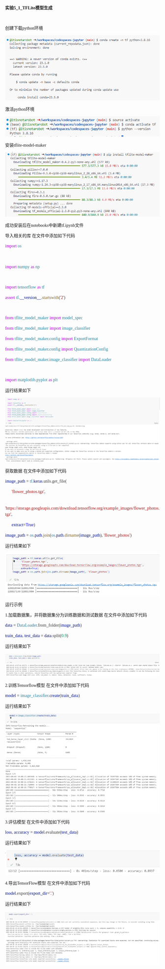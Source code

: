 <p class="MsoNormal"><span style="mso-spacerun:'yes';font-family:宋体;mso-ascii-font-family:Calibri;
mso-hansi-font-family:Calibri;mso-bidi-font-family:'Times New Roman';font-size:10.5000pt;
mso-font-kerning:1.0000pt;"><font face="宋体"><b>实验</b></font><font face="Calibri"><b>5_1_TFLite</b></font><font face="宋体"><b>模型生成</b></font></span><span style="mso-spacerun:'yes';font-family:Calibri;mso-fareast-font-family:宋体;
mso-bidi-font-family:'Times New Roman';font-size:10.5000pt;mso-font-kerning:1.0000pt;"><o:p></o:p></span></p><p class="MsoNormal"><span style="mso-spacerun:'yes';font-family:Calibri;mso-fareast-font-family:宋体;
mso-bidi-font-family:'Times New Roman';font-size:10.5000pt;mso-font-kerning:1.0000pt;">&nbsp;</span></p><p class="MsoNormal"><span style="font-family: 宋体; letter-spacing: 0pt; font-size: 10.5pt; background: rgb(250, 250, 250);"><font face="宋体">创建下载</font><font face="Consolas">python</font><font face="宋体">环境</font></span><span style="font-family: Consolas; letter-spacing: 0pt; font-size: 10.5pt; background: rgb(250, 250, 250);"><o:p></o:p></span></p><p class="MsoNormal"><img src="https://github.com/itisnotarobot/AndroidProject/blob/main/%E5%AE%9E%E9%AA%8C5_1_TFLite%E6%A8%A1%E5%9E%8B%E7%94%9F%E6%88%90/images/pic1.png" /></p><p class="MsoNormal"><span style="mso-spacerun:'yes';font-family:宋体;mso-ascii-font-family:Calibri;
mso-hansi-font-family:Calibri;mso-bidi-font-family:'Times New Roman';font-size:10.5000pt;
mso-font-kerning:1.0000pt;"><font face="宋体">激活</font><font face="Calibri">python</font><font face="宋体">环境</font></span><span style="mso-spacerun:'yes';font-family:宋体;mso-ascii-font-family:Calibri;
mso-hansi-font-family:Calibri;mso-bidi-font-family:'Times New Roman';font-size:10.5000pt;
mso-font-kerning:1.0000pt;"><o:p></o:p></span></p><p class="MsoNormal"><img src="https://github.com/itisnotarobot/AndroidProject/blob/main/%E5%AE%9E%E9%AA%8C5_1_TFLite%E6%A8%A1%E5%9E%8B%E7%94%9F%E6%88%90/images/pic2.png" /></p><p class="MsoNormal"><span style="mso-spacerun:'yes';font-family:宋体;mso-ascii-font-family:Calibri;
mso-hansi-font-family:Calibri;mso-bidi-font-family:'Times New Roman';font-size:10.5000pt;
mso-font-kerning:1.0000pt;"><font face="宋体">安装</font><font face="Calibri">tflite-model-maker</font></span></p><p class="MsoNormal"><img src="https://github.com/itisnotarobot/AndroidProject/blob/main/%E5%AE%9E%E9%AA%8C5_1_TFLite%E6%A8%A1%E5%9E%8B%E7%94%9F%E6%88%90/images/pic3.png" /></p><p class="MsoNormal"><span style="mso-spacerun:'yes';font-family:宋体;mso-ascii-font-family:Calibri;
mso-hansi-font-family:Calibri;mso-bidi-font-family:'Times New Roman';font-size:10.5000pt;
mso-font-kerning:1.0000pt;"><font face="宋体">成功安装后在</font><font face="Calibri">notebooks</font><font face="宋体">中新建</font><font face="Calibri">tf.ipynb</font><font face="宋体">文件 </font></span><span style="mso-spacerun:'yes';font-family:宋体;mso-ascii-font-family:Calibri;
mso-hansi-font-family:Calibri;mso-bidi-font-family:'Times New Roman';font-size:10.5000pt;
mso-font-kerning:1.0000pt;"><o:p></o:p></span></p><p class="MsoNormal"><span style="mso-spacerun:'yes';font-family:宋体;mso-ascii-font-family:Calibri;
mso-hansi-font-family:Calibri;mso-bidi-font-family:'Times New Roman';font-size:10.5000pt;
mso-font-kerning:1.0000pt;">导入相关的库</span><span style="mso-spacerun:'yes';font-family:宋体;mso-ascii-font-family:Calibri;
mso-hansi-font-family:Calibri;mso-bidi-font-family:'Times New Roman';font-size:10.5000pt;
mso-font-kerning:1.0000pt;">&nbsp;<font face="宋体">在文件中添加如下代码</font></span><span style="mso-spacerun:'yes';font-family:宋体;mso-ascii-font-family:Calibri;
mso-hansi-font-family:Calibri;mso-bidi-font-family:'Times New Roman';font-size:10.5000pt;
mso-font-kerning:1.0000pt;"><o:p></o:p></span></p><p class="MsoNormal" style="line-height: 14.25pt; background-image: initial; background-position: initial; background-size: initial; background-repeat: initial; background-attachment: initial; background-origin: initial; background-clip: initial;"><span style="font-family: Consolas; color: rgb(175, 0, 219); font-size: 10.5pt; background-image: initial; background-position: initial; background-size: initial; background-repeat: initial; background-attachment: initial; background-origin: initial; background-clip: initial;">import</span><span style="font-family: Consolas; color: rgb(59, 59, 59); font-size: 10.5pt; background-image: initial; background-position: initial; background-size: initial; background-repeat: initial; background-attachment: initial; background-origin: initial; background-clip: initial;">&nbsp;</span><span style="font-family: Consolas; color: rgb(38, 127, 153); font-size: 10.5pt; background-image: initial; background-position: initial; background-size: initial; background-repeat: initial; background-attachment: initial; background-origin: initial; background-clip: initial;">os</span><span style="font-family: Consolas; color: rgb(59, 59, 59); font-size: 10.5pt;"><o:p></o:p></span></p><p class="MsoNormal" style="line-height: 14.25pt; background-image: initial; background-position: initial; background-size: initial; background-repeat: initial; background-attachment: initial; background-origin: initial; background-clip: initial;"><span style="font-family: Consolas; color: rgb(59, 59, 59); font-size: 10.5pt;">&nbsp;</span></p><p class="MsoNormal" style="line-height: 14.25pt; background-image: initial; background-position: initial; background-size: initial; background-repeat: initial; background-attachment: initial; background-origin: initial; background-clip: initial;"><span style="font-family: Consolas; color: rgb(175, 0, 219); font-size: 10.5pt; background-image: initial; background-position: initial; background-size: initial; background-repeat: initial; background-attachment: initial; background-origin: initial; background-clip: initial;">import</span><span style="font-family: Consolas; color: rgb(59, 59, 59); font-size: 10.5pt; background-image: initial; background-position: initial; background-size: initial; background-repeat: initial; background-attachment: initial; background-origin: initial; background-clip: initial;">&nbsp;</span><span style="font-family: Consolas; color: rgb(38, 127, 153); font-size: 10.5pt; background-image: initial; background-position: initial; background-size: initial; background-repeat: initial; background-attachment: initial; background-origin: initial; background-clip: initial;">numpy</span><span style="font-family: Consolas; color: rgb(59, 59, 59); font-size: 10.5pt; background-image: initial; background-position: initial; background-size: initial; background-repeat: initial; background-attachment: initial; background-origin: initial; background-clip: initial;">&nbsp;</span><span style="font-family: Consolas; color: rgb(175, 0, 219); font-size: 10.5pt; background-image: initial; background-position: initial; background-size: initial; background-repeat: initial; background-attachment: initial; background-origin: initial; background-clip: initial;">as</span><span style="font-family: Consolas; color: rgb(59, 59, 59); font-size: 10.5pt; background-image: initial; background-position: initial; background-size: initial; background-repeat: initial; background-attachment: initial; background-origin: initial; background-clip: initial;">&nbsp;</span><span style="font-family: Consolas; color: rgb(38, 127, 153); font-size: 10.5pt; background-image: initial; background-position: initial; background-size: initial; background-repeat: initial; background-attachment: initial; background-origin: initial; background-clip: initial;">np</span><span style="font-family: Consolas; color: rgb(59, 59, 59); font-size: 10.5pt;"><o:p></o:p></span></p><p class="MsoNormal"><span style="mso-spacerun:'yes';font-family:Calibri;mso-fareast-font-family:宋体;
mso-bidi-font-family:'Times New Roman';font-size:10.5000pt;mso-font-kerning:1.0000pt;">&nbsp;</span></p><p class="MsoNormal" style="line-height: 14.25pt; background-image: initial; background-position: initial; background-size: initial; background-repeat: initial; background-attachment: initial; background-origin: initial; background-clip: initial;"><span style="font-family: Consolas; color: rgb(175, 0, 219); font-size: 10.5pt; background-image: initial; background-position: initial; background-size: initial; background-repeat: initial; background-attachment: initial; background-origin: initial; background-clip: initial;">import</span><span style="font-family: Consolas; color: rgb(59, 59, 59); font-size: 10.5pt; background-image: initial; background-position: initial; background-size: initial; background-repeat: initial; background-attachment: initial; background-origin: initial; background-clip: initial;">&nbsp;</span><span style="font-family: Consolas; color: rgb(38, 127, 153); font-size: 10.5pt; background-image: initial; background-position: initial; background-size: initial; background-repeat: initial; background-attachment: initial; background-origin: initial; background-clip: initial;">tensorflow</span><span style="font-family: Consolas; color: rgb(59, 59, 59); font-size: 10.5pt; background-image: initial; background-position: initial; background-size: initial; background-repeat: initial; background-attachment: initial; background-origin: initial; background-clip: initial;">&nbsp;</span><span style="font-family: Consolas; color: rgb(175, 0, 219); font-size: 10.5pt; background-image: initial; background-position: initial; background-size: initial; background-repeat: initial; background-attachment: initial; background-origin: initial; background-clip: initial;">as</span><span style="font-family: Consolas; color: rgb(59, 59, 59); font-size: 10.5pt; background-image: initial; background-position: initial; background-size: initial; background-repeat: initial; background-attachment: initial; background-origin: initial; background-clip: initial;">&nbsp;</span><span style="font-family: Consolas; color: rgb(38, 127, 153); font-size: 10.5pt; background-image: initial; background-position: initial; background-size: initial; background-repeat: initial; background-attachment: initial; background-origin: initial; background-clip: initial;">tf</span><span style="font-family: Consolas; color: rgb(59, 59, 59); font-size: 10.5pt;"><o:p></o:p></span></p><p class="MsoNormal" style="line-height: 14.25pt; background-image: initial; background-position: initial; background-size: initial; background-repeat: initial; background-attachment: initial; background-origin: initial; background-clip: initial;"><span style="font-family: Consolas; color: rgb(175, 0, 219); font-size: 10.5pt; background-image: initial; background-position: initial; background-size: initial; background-repeat: initial; background-attachment: initial; background-origin: initial; background-clip: initial;">assert</span><span style="font-family: Consolas; color: rgb(59, 59, 59); font-size: 10.5pt; background-image: initial; background-position: initial; background-size: initial; background-repeat: initial; background-attachment: initial; background-origin: initial; background-clip: initial;">&nbsp;</span><span style="font-family: Consolas; color: rgb(38, 127, 153); font-size: 10.5pt; background-image: initial; background-position: initial; background-size: initial; background-repeat: initial; background-attachment: initial; background-origin: initial; background-clip: initial;">tf</span><span style="font-family: Consolas; color: rgb(59, 59, 59); font-size: 10.5pt; background-image: initial; background-position: initial; background-size: initial; background-repeat: initial; background-attachment: initial; background-origin: initial; background-clip: initial;">.</span><span style="font-family: Consolas; color: rgb(0, 16, 128); font-size: 10.5pt; background-image: initial; background-position: initial; background-size: initial; background-repeat: initial; background-attachment: initial; background-origin: initial; background-clip: initial;">__version__</span><span style="font-family: Consolas; color: rgb(59, 59, 59); font-size: 10.5pt; background-image: initial; background-position: initial; background-size: initial; background-repeat: initial; background-attachment: initial; background-origin: initial; background-clip: initial;">.</span><span style="font-family: Consolas; color: rgb(121, 94, 38); font-size: 10.5pt; background-image: initial; background-position: initial; background-size: initial; background-repeat: initial; background-attachment: initial; background-origin: initial; background-clip: initial;">startswith</span><span style="font-family: Consolas; color: rgb(59, 59, 59); font-size: 10.5pt; background-image: initial; background-position: initial; background-size: initial; background-repeat: initial; background-attachment: initial; background-origin: initial; background-clip: initial;">(</span><span style="font-family: Consolas; color: rgb(163, 21, 21); font-size: 10.5pt; background-image: initial; background-position: initial; background-size: initial; background-repeat: initial; background-attachment: initial; background-origin: initial; background-clip: initial;">'2'</span><span style="font-family: Consolas; color: rgb(59, 59, 59); font-size: 10.5pt; background-image: initial; background-position: initial; background-size: initial; background-repeat: initial; background-attachment: initial; background-origin: initial; background-clip: initial;">)</span><span style="font-family: Consolas; color: rgb(59, 59, 59); font-size: 10.5pt;"><o:p></o:p></span></p><p class="MsoNormal"><span style="mso-spacerun:'yes';font-family:Calibri;mso-fareast-font-family:宋体;
mso-bidi-font-family:'Times New Roman';font-size:10.5000pt;mso-font-kerning:1.0000pt;">&nbsp;</span></p><p class="MsoNormal" style="line-height: 14.25pt; background-image: initial; background-position: initial; background-size: initial; background-repeat: initial; background-attachment: initial; background-origin: initial; background-clip: initial;"><span style="font-family: Consolas; color: rgb(175, 0, 219); font-size: 10.5pt; background-image: initial; background-position: initial; background-size: initial; background-repeat: initial; background-attachment: initial; background-origin: initial; background-clip: initial;">from</span><span style="font-family: Consolas; color: rgb(59, 59, 59); font-size: 10.5pt; background-image: initial; background-position: initial; background-size: initial; background-repeat: initial; background-attachment: initial; background-origin: initial; background-clip: initial;">&nbsp;</span><span style="font-family: Consolas; color: rgb(38, 127, 153); font-size: 10.5pt; background-image: initial; background-position: initial; background-size: initial; background-repeat: initial; background-attachment: initial; background-origin: initial; background-clip: initial;">tflite_model_maker</span><span style="font-family: Consolas; color: rgb(59, 59, 59); font-size: 10.5pt; background-image: initial; background-position: initial; background-size: initial; background-repeat: initial; background-attachment: initial; background-origin: initial; background-clip: initial;">&nbsp;</span><span style="font-family: Consolas; color: rgb(175, 0, 219); font-size: 10.5pt; background-image: initial; background-position: initial; background-size: initial; background-repeat: initial; background-attachment: initial; background-origin: initial; background-clip: initial;">import</span><span style="font-family: Consolas; color: rgb(59, 59, 59); font-size: 10.5pt; background-image: initial; background-position: initial; background-size: initial; background-repeat: initial; background-attachment: initial; background-origin: initial; background-clip: initial;">&nbsp;</span><span style="font-family: Consolas; color: rgb(38, 127, 153); font-size: 10.5pt; background-image: initial; background-position: initial; background-size: initial; background-repeat: initial; background-attachment: initial; background-origin: initial; background-clip: initial;">model_spec</span><span style="font-family: Consolas; color: rgb(59, 59, 59); font-size: 10.5pt;"><o:p></o:p></span></p><p class="MsoNormal" style="line-height: 14.25pt; background-image: initial; background-position: initial; background-size: initial; background-repeat: initial; background-attachment: initial; background-origin: initial; background-clip: initial;"><span style="font-family: Consolas; color: rgb(175, 0, 219); font-size: 10.5pt; background-image: initial; background-position: initial; background-size: initial; background-repeat: initial; background-attachment: initial; background-origin: initial; background-clip: initial;">from</span><span style="font-family: Consolas; color: rgb(59, 59, 59); font-size: 10.5pt; background-image: initial; background-position: initial; background-size: initial; background-repeat: initial; background-attachment: initial; background-origin: initial; background-clip: initial;">&nbsp;</span><span style="font-family: Consolas; color: rgb(38, 127, 153); font-size: 10.5pt; background-image: initial; background-position: initial; background-size: initial; background-repeat: initial; background-attachment: initial; background-origin: initial; background-clip: initial;">tflite_model_maker</span><span style="font-family: Consolas; color: rgb(59, 59, 59); font-size: 10.5pt; background-image: initial; background-position: initial; background-size: initial; background-repeat: initial; background-attachment: initial; background-origin: initial; background-clip: initial;">&nbsp;</span><span style="font-family: Consolas; color: rgb(175, 0, 219); font-size: 10.5pt; background-image: initial; background-position: initial; background-size: initial; background-repeat: initial; background-attachment: initial; background-origin: initial; background-clip: initial;">import</span><span style="font-family: Consolas; color: rgb(59, 59, 59); font-size: 10.5pt; background-image: initial; background-position: initial; background-size: initial; background-repeat: initial; background-attachment: initial; background-origin: initial; background-clip: initial;">&nbsp;</span><span style="font-family: Consolas; color: rgb(38, 127, 153); font-size: 10.5pt; background-image: initial; background-position: initial; background-size: initial; background-repeat: initial; background-attachment: initial; background-origin: initial; background-clip: initial;">image_classifier</span><span style="font-family: Consolas; color: rgb(59, 59, 59); font-size: 10.5pt;"><o:p></o:p></span></p><p class="MsoNormal" style="line-height: 14.25pt; background-image: initial; background-position: initial; background-size: initial; background-repeat: initial; background-attachment: initial; background-origin: initial; background-clip: initial;"><span style="font-family: Consolas; color: rgb(175, 0, 219); font-size: 10.5pt; background-image: initial; background-position: initial; background-size: initial; background-repeat: initial; background-attachment: initial; background-origin: initial; background-clip: initial;">from</span><span style="font-family: Consolas; color: rgb(59, 59, 59); font-size: 10.5pt; background-image: initial; background-position: initial; background-size: initial; background-repeat: initial; background-attachment: initial; background-origin: initial; background-clip: initial;">&nbsp;</span><span style="font-family: Consolas; color: rgb(38, 127, 153); font-size: 10.5pt; background-image: initial; background-position: initial; background-size: initial; background-repeat: initial; background-attachment: initial; background-origin: initial; background-clip: initial;">tflite_model_maker</span><span style="font-family: Consolas; color: rgb(59, 59, 59); font-size: 10.5pt; background-image: initial; background-position: initial; background-size: initial; background-repeat: initial; background-attachment: initial; background-origin: initial; background-clip: initial;">.</span><span style="font-family: Consolas; color: rgb(38, 127, 153); font-size: 10.5pt; background-image: initial; background-position: initial; background-size: initial; background-repeat: initial; background-attachment: initial; background-origin: initial; background-clip: initial;">config</span><span style="font-family: Consolas; color: rgb(59, 59, 59); font-size: 10.5pt; background-image: initial; background-position: initial; background-size: initial; background-repeat: initial; background-attachment: initial; background-origin: initial; background-clip: initial;">&nbsp;</span><span style="font-family: Consolas; color: rgb(175, 0, 219); font-size: 10.5pt; background-image: initial; background-position: initial; background-size: initial; background-repeat: initial; background-attachment: initial; background-origin: initial; background-clip: initial;">import</span><span style="font-family: Consolas; color: rgb(59, 59, 59); font-size: 10.5pt; background-image: initial; background-position: initial; background-size: initial; background-repeat: initial; background-attachment: initial; background-origin: initial; background-clip: initial;">&nbsp;</span><span style="font-family: Consolas; color: rgb(38, 127, 153); font-size: 10.5pt; background-image: initial; background-position: initial; background-size: initial; background-repeat: initial; background-attachment: initial; background-origin: initial; background-clip: initial;">ExportFormat</span><span style="font-family: Consolas; color: rgb(59, 59, 59); font-size: 10.5pt;"><o:p></o:p></span></p><p class="MsoNormal" style="line-height: 14.25pt; background-image: initial; background-position: initial; background-size: initial; background-repeat: initial; background-attachment: initial; background-origin: initial; background-clip: initial;"><span style="font-family: Consolas; color: rgb(175, 0, 219); font-size: 10.5pt; background-image: initial; background-position: initial; background-size: initial; background-repeat: initial; background-attachment: initial; background-origin: initial; background-clip: initial;">from</span><span style="font-family: Consolas; color: rgb(59, 59, 59); font-size: 10.5pt; background-image: initial; background-position: initial; background-size: initial; background-repeat: initial; background-attachment: initial; background-origin: initial; background-clip: initial;">&nbsp;</span><span style="font-family: Consolas; color: rgb(38, 127, 153); font-size: 10.5pt; background-image: initial; background-position: initial; background-size: initial; background-repeat: initial; background-attachment: initial; background-origin: initial; background-clip: initial;">tflite_model_maker</span><span style="font-family: Consolas; color: rgb(59, 59, 59); font-size: 10.5pt; background-image: initial; background-position: initial; background-size: initial; background-repeat: initial; background-attachment: initial; background-origin: initial; background-clip: initial;">.</span><span style="font-family: Consolas; color: rgb(38, 127, 153); font-size: 10.5pt; background-image: initial; background-position: initial; background-size: initial; background-repeat: initial; background-attachment: initial; background-origin: initial; background-clip: initial;">config</span><span style="font-family: Consolas; color: rgb(59, 59, 59); font-size: 10.5pt; background-image: initial; background-position: initial; background-size: initial; background-repeat: initial; background-attachment: initial; background-origin: initial; background-clip: initial;">&nbsp;</span><span style="font-family: Consolas; color: rgb(175, 0, 219); font-size: 10.5pt; background-image: initial; background-position: initial; background-size: initial; background-repeat: initial; background-attachment: initial; background-origin: initial; background-clip: initial;">import</span><span style="font-family: Consolas; color: rgb(59, 59, 59); font-size: 10.5pt; background-image: initial; background-position: initial; background-size: initial; background-repeat: initial; background-attachment: initial; background-origin: initial; background-clip: initial;">&nbsp;</span><span style="font-family: Consolas; color: rgb(38, 127, 153); font-size: 10.5pt; background-image: initial; background-position: initial; background-size: initial; background-repeat: initial; background-attachment: initial; background-origin: initial; background-clip: initial;">QuantizationConfig</span><span style="font-family: Consolas; color: rgb(59, 59, 59); font-size: 10.5pt;"><o:p></o:p></span></p><p class="MsoNormal" style="line-height: 14.25pt; background-image: initial; background-position: initial; background-size: initial; background-repeat: initial; background-attachment: initial; background-origin: initial; background-clip: initial;"><span style="font-family: Consolas; color: rgb(175, 0, 219); font-size: 10.5pt; background-image: initial; background-position: initial; background-size: initial; background-repeat: initial; background-attachment: initial; background-origin: initial; background-clip: initial;">from</span><span style="font-family: Consolas; color: rgb(59, 59, 59); font-size: 10.5pt; background-image: initial; background-position: initial; background-size: initial; background-repeat: initial; background-attachment: initial; background-origin: initial; background-clip: initial;">&nbsp;</span><span style="font-family: Consolas; color: rgb(38, 127, 153); font-size: 10.5pt; background-image: initial; background-position: initial; background-size: initial; background-repeat: initial; background-attachment: initial; background-origin: initial; background-clip: initial;">tflite_model_maker</span><span style="font-family: Consolas; color: rgb(59, 59, 59); font-size: 10.5pt; background-image: initial; background-position: initial; background-size: initial; background-repeat: initial; background-attachment: initial; background-origin: initial; background-clip: initial;">.</span><span style="font-family: Consolas; color: rgb(38, 127, 153); font-size: 10.5pt; background-image: initial; background-position: initial; background-size: initial; background-repeat: initial; background-attachment: initial; background-origin: initial; background-clip: initial;">image_classifier</span><span style="font-family: Consolas; color: rgb(59, 59, 59); font-size: 10.5pt; background-image: initial; background-position: initial; background-size: initial; background-repeat: initial; background-attachment: initial; background-origin: initial; background-clip: initial;">&nbsp;</span><span style="font-family: Consolas; color: rgb(175, 0, 219); font-size: 10.5pt; background-image: initial; background-position: initial; background-size: initial; background-repeat: initial; background-attachment: initial; background-origin: initial; background-clip: initial;">import</span><span style="font-family: Consolas; color: rgb(59, 59, 59); font-size: 10.5pt; background-image: initial; background-position: initial; background-size: initial; background-repeat: initial; background-attachment: initial; background-origin: initial; background-clip: initial;">&nbsp;</span><span style="font-family: Consolas; color: rgb(38, 127, 153); font-size: 10.5pt; background-image: initial; background-position: initial; background-size: initial; background-repeat: initial; background-attachment: initial; background-origin: initial; background-clip: initial;">DataLoader</span><span style="font-family: Consolas; color: rgb(59, 59, 59); font-size: 10.5pt;"><o:p></o:p></span></p><p class="MsoNormal"><span style="mso-spacerun:'yes';font-family:Calibri;mso-fareast-font-family:宋体;
mso-bidi-font-family:'Times New Roman';font-size:10.5000pt;mso-font-kerning:1.0000pt;">&nbsp;</span></p><p class="MsoNormal" style="line-height: 14.25pt; background-image: initial; background-position: initial; background-size: initial; background-repeat: initial; background-attachment: initial; background-origin: initial; background-clip: initial;"><span style="font-family: Consolas; color: rgb(175, 0, 219); font-size: 10.5pt; background-image: initial; background-position: initial; background-size: initial; background-repeat: initial; background-attachment: initial; background-origin: initial; background-clip: initial;">import</span><span style="font-family: Consolas; color: rgb(59, 59, 59); font-size: 10.5pt; background-image: initial; background-position: initial; background-size: initial; background-repeat: initial; background-attachment: initial; background-origin: initial; background-clip: initial;">&nbsp;</span><span style="font-family: Consolas; color: rgb(38, 127, 153); font-size: 10.5pt; background-image: initial; background-position: initial; background-size: initial; background-repeat: initial; background-attachment: initial; background-origin: initial; background-clip: initial;">matplotlib</span><span style="font-family: Consolas; color: rgb(59, 59, 59); font-size: 10.5pt; background-image: initial; background-position: initial; background-size: initial; background-repeat: initial; background-attachment: initial; background-origin: initial; background-clip: initial;">.</span><span style="font-family: Consolas; color: rgb(38, 127, 153); font-size: 10.5pt; background-image: initial; background-position: initial; background-size: initial; background-repeat: initial; background-attachment: initial; background-origin: initial; background-clip: initial;">pyplot</span><span style="font-family: Consolas; color: rgb(59, 59, 59); font-size: 10.5pt; background-image: initial; background-position: initial; background-size: initial; background-repeat: initial; background-attachment: initial; background-origin: initial; background-clip: initial;">&nbsp;</span><span style="font-family: Consolas; color: rgb(175, 0, 219); font-size: 10.5pt; background-image: initial; background-position: initial; background-size: initial; background-repeat: initial; background-attachment: initial; background-origin: initial; background-clip: initial;">as</span><span style="font-family: Consolas; color: rgb(59, 59, 59); font-size: 10.5pt; background-image: initial; background-position: initial; background-size: initial; background-repeat: initial; background-attachment: initial; background-origin: initial; background-clip: initial;">&nbsp;</span><span style="font-family: Consolas; color: rgb(38, 127, 153); font-size: 10.5pt; background-image: initial; background-position: initial; background-size: initial; background-repeat: initial; background-attachment: initial; background-origin: initial; background-clip: initial;">plt</span><span style="font-family: Consolas; color: rgb(38, 127, 153); font-size: 10.5pt; background-image: initial; background-position: initial; background-size: initial; background-repeat: initial; background-attachment: initial; background-origin: initial; background-clip: initial;"><o:p></o:p></span></p><p class="MsoNormal"><span style="mso-spacerun:'yes';font-family:宋体;mso-ascii-font-family:Calibri;
mso-hansi-font-family:Calibri;mso-bidi-font-family:'Times New Roman';font-size:10.5000pt;
mso-font-kerning:1.0000pt;">运行结果如下</span><span style="mso-spacerun:'yes';font-family:Calibri;mso-fareast-font-family:宋体;
mso-bidi-font-family:'Times New Roman';font-size:10.5000pt;mso-font-kerning:1.0000pt;"><o:p></o:p></span></p><p class="MsoNormal"><img src="https://github.com/itisnotarobot/AndroidProject/blob/main/%E5%AE%9E%E9%AA%8C5_1_TFLite%E6%A8%A1%E5%9E%8B%E7%94%9F%E6%88%90/images/pic4.png" /></p><p class="MsoNormal"><span style="mso-spacerun:'yes';font-family:宋体;mso-ascii-font-family:Calibri;
mso-hansi-font-family:Calibri;mso-bidi-font-family:'Times New Roman';font-size:10.5000pt;
mso-font-kerning:1.0000pt;"><font face="宋体">获取数据</font> <font face="宋体">在文件中添加如下代码</font></span><span style="mso-spacerun:'yes';font-family:Calibri;mso-fareast-font-family:宋体;
mso-bidi-font-family:'Times New Roman';font-size:10.5000pt;mso-font-kerning:1.0000pt;"><o:p></o:p></span></p><p class="MsoNormal" style="line-height: 14.25pt; background-image: initial; background-position: initial; background-size: initial; background-repeat: initial; background-attachment: initial; background-origin: initial; background-clip: initial;"><span style="font-family: Consolas; color: rgb(0, 16, 128); font-size: 10.5pt; background-image: initial; background-position: initial; background-size: initial; background-repeat: initial; background-attachment: initial; background-origin: initial; background-clip: initial;">image_path</span><span style="font-family: Consolas; color: rgb(59, 59, 59); font-size: 10.5pt; background-image: initial; background-position: initial; background-size: initial; background-repeat: initial; background-attachment: initial; background-origin: initial; background-clip: initial;">&nbsp;</span><span style="font-family: Consolas; font-size: 10.5pt; background-image: initial; background-position: initial; background-size: initial; background-repeat: initial; background-attachment: initial; background-origin: initial; background-clip: initial;">=</span><span style="font-family: Consolas; color: rgb(59, 59, 59); font-size: 10.5pt; background-image: initial; background-position: initial; background-size: initial; background-repeat: initial; background-attachment: initial; background-origin: initial; background-clip: initial;">&nbsp;</span><span style="font-family: Consolas; color: rgb(38, 127, 153); font-size: 10.5pt; background-image: initial; background-position: initial; background-size: initial; background-repeat: initial; background-attachment: initial; background-origin: initial; background-clip: initial;">tf</span><span style="font-family: Consolas; color: rgb(59, 59, 59); font-size: 10.5pt; background-image: initial; background-position: initial; background-size: initial; background-repeat: initial; background-attachment: initial; background-origin: initial; background-clip: initial;">.</span><span style="font-family: Consolas; color: rgb(0, 16, 128); font-size: 10.5pt; background-image: initial; background-position: initial; background-size: initial; background-repeat: initial; background-attachment: initial; background-origin: initial; background-clip: initial;">keras</span><span style="font-family: Consolas; color: rgb(59, 59, 59); font-size: 10.5pt; background-image: initial; background-position: initial; background-size: initial; background-repeat: initial; background-attachment: initial; background-origin: initial; background-clip: initial;">.utils.get_file(</span><span style="font-family: Consolas; color: rgb(59, 59, 59); font-size: 10.5pt;"><o:p></o:p></span></p><p class="MsoNormal" style="line-height: 14.25pt; background-image: initial; background-position: initial; background-size: initial; background-repeat: initial; background-attachment: initial; background-origin: initial; background-clip: initial;"><span style="font-family: Consolas; color: rgb(59, 59, 59); font-size: 10.5pt; background-image: initial; background-position: initial; background-size: initial; background-repeat: initial; background-attachment: initial; background-origin: initial; background-clip: initial;">&nbsp; &nbsp; &nbsp; </span><span style="font-family: Consolas; color: rgb(163, 21, 21); font-size: 10.5pt; background-image: initial; background-position: initial; background-size: initial; background-repeat: initial; background-attachment: initial; background-origin: initial; background-clip: initial;">'flower_photos.tgz'</span><span style="font-family: Consolas; color: rgb(59, 59, 59); font-size: 10.5pt; background-image: initial; background-position: initial; background-size: initial; background-repeat: initial; background-attachment: initial; background-origin: initial; background-clip: initial;">,</span><span style="font-family: Consolas; color: rgb(59, 59, 59); font-size: 10.5pt;"><o:p></o:p></span></p><p class="MsoNormal" style="line-height: 14.25pt; background-image: initial; background-position: initial; background-size: initial; background-repeat: initial; background-attachment: initial; background-origin: initial; background-clip: initial;"><span style="font-family: Consolas; color: rgb(59, 59, 59); font-size: 10.5pt; background-image: initial; background-position: initial; background-size: initial; background-repeat: initial; background-attachment: initial; background-origin: initial; background-clip: initial;">&nbsp; &nbsp; &nbsp; </span><span style="font-family: Consolas; color: rgb(163, 21, 21); font-size: 10.5pt; background-image: initial; background-position: initial; background-size: initial; background-repeat: initial; background-attachment: initial; background-origin: initial; background-clip: initial;">'https://storage.googleapis.com/download.tensorflow.org/example_images/flower_photos.tgz'</span><span style="font-family: Consolas; color: rgb(59, 59, 59); font-size: 10.5pt; background-image: initial; background-position: initial; background-size: initial; background-repeat: initial; background-attachment: initial; background-origin: initial; background-clip: initial;">,</span><span style="font-family: Consolas; color: rgb(59, 59, 59); font-size: 10.5pt;"><o:p></o:p></span></p><p class="MsoNormal" style="line-height: 14.25pt; background-image: initial; background-position: initial; background-size: initial; background-repeat: initial; background-attachment: initial; background-origin: initial; background-clip: initial;"><span style="font-family: Consolas; color: rgb(59, 59, 59); font-size: 10.5pt; background-image: initial; background-position: initial; background-size: initial; background-repeat: initial; background-attachment: initial; background-origin: initial; background-clip: initial;">&nbsp; &nbsp; &nbsp; </span><span style="font-family: Consolas; color: rgb(0, 16, 128); font-size: 10.5pt; background-image: initial; background-position: initial; background-size: initial; background-repeat: initial; background-attachment: initial; background-origin: initial; background-clip: initial;">extract</span><span style="font-family: Consolas; font-size: 10.5pt; background-image: initial; background-position: initial; background-size: initial; background-repeat: initial; background-attachment: initial; background-origin: initial; background-clip: initial;">=</span><span style="font-family: Consolas; color: rgb(0, 0, 255); font-size: 10.5pt; background-image: initial; background-position: initial; background-size: initial; background-repeat: initial; background-attachment: initial; background-origin: initial; background-clip: initial;">True</span><span style="font-family: Consolas; color: rgb(59, 59, 59); font-size: 10.5pt; background-image: initial; background-position: initial; background-size: initial; background-repeat: initial; background-attachment: initial; background-origin: initial; background-clip: initial;">)</span><span style="font-family: Consolas; color: rgb(59, 59, 59); font-size: 10.5pt;"><o:p></o:p></span></p><p class="MsoNormal" style="line-height: 14.25pt; background-image: initial; background-position: initial; background-size: initial; background-repeat: initial; background-attachment: initial; background-origin: initial; background-clip: initial;"><span style="font-family: Consolas; color: rgb(0, 16, 128); font-size: 10.5pt; background-image: initial; background-position: initial; background-size: initial; background-repeat: initial; background-attachment: initial; background-origin: initial; background-clip: initial;">image_path</span><span style="font-family: Consolas; color: rgb(59, 59, 59); font-size: 10.5pt; background-image: initial; background-position: initial; background-size: initial; background-repeat: initial; background-attachment: initial; background-origin: initial; background-clip: initial;">&nbsp;</span><span style="font-family: Consolas; font-size: 10.5pt; background-image: initial; background-position: initial; background-size: initial; background-repeat: initial; background-attachment: initial; background-origin: initial; background-clip: initial;">=</span><span style="font-family: Consolas; color: rgb(59, 59, 59); font-size: 10.5pt; background-image: initial; background-position: initial; background-size: initial; background-repeat: initial; background-attachment: initial; background-origin: initial; background-clip: initial;">&nbsp;</span><span style="font-family: Consolas; color: rgb(38, 127, 153); font-size: 10.5pt; background-image: initial; background-position: initial; background-size: initial; background-repeat: initial; background-attachment: initial; background-origin: initial; background-clip: initial;">os</span><span style="font-family: Consolas; color: rgb(59, 59, 59); font-size: 10.5pt; background-image: initial; background-position: initial; background-size: initial; background-repeat: initial; background-attachment: initial; background-origin: initial; background-clip: initial;">.</span><span style="font-family: Consolas; color: rgb(0, 16, 128); font-size: 10.5pt; background-image: initial; background-position: initial; background-size: initial; background-repeat: initial; background-attachment: initial; background-origin: initial; background-clip: initial;">path</span><span style="font-family: Consolas; color: rgb(59, 59, 59); font-size: 10.5pt; background-image: initial; background-position: initial; background-size: initial; background-repeat: initial; background-attachment: initial; background-origin: initial; background-clip: initial;">.</span><span style="font-family: Consolas; color: rgb(121, 94, 38); font-size: 10.5pt; background-image: initial; background-position: initial; background-size: initial; background-repeat: initial; background-attachment: initial; background-origin: initial; background-clip: initial;">join</span><span style="font-family: Consolas; color: rgb(59, 59, 59); font-size: 10.5pt; background-image: initial; background-position: initial; background-size: initial; background-repeat: initial; background-attachment: initial; background-origin: initial; background-clip: initial;">(</span><span style="font-family: Consolas; color: rgb(38, 127, 153); font-size: 10.5pt; background-image: initial; background-position: initial; background-size: initial; background-repeat: initial; background-attachment: initial; background-origin: initial; background-clip: initial;">os</span><span style="font-family: Consolas; color: rgb(59, 59, 59); font-size: 10.5pt; background-image: initial; background-position: initial; background-size: initial; background-repeat: initial; background-attachment: initial; background-origin: initial; background-clip: initial;">.</span><span style="font-family: Consolas; color: rgb(0, 16, 128); font-size: 10.5pt; background-image: initial; background-position: initial; background-size: initial; background-repeat: initial; background-attachment: initial; background-origin: initial; background-clip: initial;">path</span><span style="font-family: Consolas; color: rgb(59, 59, 59); font-size: 10.5pt; background-image: initial; background-position: initial; background-size: initial; background-repeat: initial; background-attachment: initial; background-origin: initial; background-clip: initial;">.</span><span style="font-family: Consolas; color: rgb(121, 94, 38); font-size: 10.5pt; background-image: initial; background-position: initial; background-size: initial; background-repeat: initial; background-attachment: initial; background-origin: initial; background-clip: initial;">dirname</span><span style="font-family: Consolas; color: rgb(59, 59, 59); font-size: 10.5pt; background-image: initial; background-position: initial; background-size: initial; background-repeat: initial; background-attachment: initial; background-origin: initial; background-clip: initial;">(</span><span style="font-family: Consolas; color: rgb(0, 16, 128); font-size: 10.5pt; background-image: initial; background-position: initial; background-size: initial; background-repeat: initial; background-attachment: initial; background-origin: initial; background-clip: initial;">image_path</span><span style="font-family: Consolas; color: rgb(59, 59, 59); font-size: 10.5pt; background-image: initial; background-position: initial; background-size: initial; background-repeat: initial; background-attachment: initial; background-origin: initial; background-clip: initial;">), </span><span style="font-family: Consolas; color: rgb(163, 21, 21); font-size: 10.5pt; background-image: initial; background-position: initial; background-size: initial; background-repeat: initial; background-attachment: initial; background-origin: initial; background-clip: initial;">'flower_photos'</span><span style="font-family: Consolas; color: rgb(59, 59, 59); font-size: 10.5pt; background-image: initial; background-position: initial; background-size: initial; background-repeat: initial; background-attachment: initial; background-origin: initial; background-clip: initial;">)</span><span style="mso-spacerun:'yes';font-family:宋体;mso-ascii-font-family:Calibri;
mso-hansi-font-family:Calibri;mso-bidi-font-family:'Times New Roman';font-size:10.5000pt;
mso-font-kerning:1.0000pt;"><o:p></o:p></span></p><p class="MsoNormal"><span style="mso-spacerun:'yes';font-family:宋体;mso-ascii-font-family:Calibri;
mso-hansi-font-family:Calibri;mso-bidi-font-family:'Times New Roman';font-size:10.5000pt;
mso-font-kerning:1.0000pt;">运行结果如下</span><span style="mso-spacerun:'yes';font-family:Calibri;mso-fareast-font-family:宋体;
mso-bidi-font-family:'Times New Roman';font-size:10.5000pt;mso-font-kerning:1.0000pt;"><o:p></o:p></span></p><p class="MsoNormal"><img src="https://github.com/itisnotarobot/AndroidProject/blob/main/%E5%AE%9E%E9%AA%8C5_1_TFLite%E6%A8%A1%E5%9E%8B%E7%94%9F%E6%88%90/images/pic5.png" /></p><p class="MsoNormal"><span style="mso-spacerun:'yes';font-family:宋体;mso-ascii-font-family:Calibri;
mso-hansi-font-family:Calibri;mso-bidi-font-family:'Times New Roman';font-size:10.5000pt;
mso-font-kerning:1.0000pt;">运行示例</span><span style="mso-spacerun:'yes';font-family:宋体;mso-ascii-font-family:Calibri;
mso-hansi-font-family:Calibri;mso-bidi-font-family:'Times New Roman';font-size:10.5000pt;
mso-font-kerning:1.0000pt;"><o:p></o:p></span></p><p class="MsoNormal"><span style="mso-spacerun:'yes';font-family:宋体;mso-ascii-font-family:Calibri;
mso-hansi-font-family:Calibri;mso-bidi-font-family:'Times New Roman';font-size:10.5000pt;
mso-font-kerning:1.0000pt;"><font face="Calibri">1.</font><font face="宋体">加载数据集，并将数据集分为训练数据和测试数据 在文件中添加如下代码</font></span><span style="mso-spacerun:'yes';font-family:Calibri;mso-fareast-font-family:宋体;
mso-bidi-font-family:'Times New Roman';font-size:10.5000pt;mso-font-kerning:1.0000pt;"><o:p></o:p></span></p><p class="MsoNormal" style="line-height: 14.25pt; background-image: initial; background-position: initial; background-size: initial; background-repeat: initial; background-attachment: initial; background-origin: initial; background-clip: initial;"><span style="font-family: Consolas; color: rgb(0, 16, 128); font-size: 10.5pt; background-image: initial; background-position: initial; background-size: initial; background-repeat: initial; background-attachment: initial; background-origin: initial; background-clip: initial;">data</span><span style="font-family: Consolas; color: rgb(59, 59, 59); font-size: 10.5pt; background-image: initial; background-position: initial; background-size: initial; background-repeat: initial; background-attachment: initial; background-origin: initial; background-clip: initial;">&nbsp;</span><span style="font-family: Consolas; font-size: 10.5pt; background-image: initial; background-position: initial; background-size: initial; background-repeat: initial; background-attachment: initial; background-origin: initial; background-clip: initial;">=</span><span style="font-family: Consolas; color: rgb(59, 59, 59); font-size: 10.5pt; background-image: initial; background-position: initial; background-size: initial; background-repeat: initial; background-attachment: initial; background-origin: initial; background-clip: initial;">&nbsp;</span><span style="font-family: Consolas; color: rgb(38, 127, 153); font-size: 10.5pt; background-image: initial; background-position: initial; background-size: initial; background-repeat: initial; background-attachment: initial; background-origin: initial; background-clip: initial;">DataLoader</span><span style="font-family: Consolas; color: rgb(59, 59, 59); font-size: 10.5pt; background-image: initial; background-position: initial; background-size: initial; background-repeat: initial; background-attachment: initial; background-origin: initial; background-clip: initial;">.from_folder(</span><span style="font-family: Consolas; color: rgb(0, 16, 128); font-size: 10.5pt; background-image: initial; background-position: initial; background-size: initial; background-repeat: initial; background-attachment: initial; background-origin: initial; background-clip: initial;">image_path</span><span style="font-family: Consolas; color: rgb(59, 59, 59); font-size: 10.5pt; background-image: initial; background-position: initial; background-size: initial; background-repeat: initial; background-attachment: initial; background-origin: initial; background-clip: initial;">)</span><span style="font-family: Consolas; color: rgb(59, 59, 59); font-size: 10.5pt;"><o:p></o:p></span></p><p class="MsoNormal" style="line-height: 14.25pt; background-image: initial; background-position: initial; background-size: initial; background-repeat: initial; background-attachment: initial; background-origin: initial; background-clip: initial;"><span style="font-family: Consolas; color: rgb(0, 16, 128); font-size: 10.5pt; background-image: initial; background-position: initial; background-size: initial; background-repeat: initial; background-attachment: initial; background-origin: initial; background-clip: initial;">train_data</span><span style="font-family: Consolas; color: rgb(59, 59, 59); font-size: 10.5pt; background-image: initial; background-position: initial; background-size: initial; background-repeat: initial; background-attachment: initial; background-origin: initial; background-clip: initial;">, </span><span style="font-family: Consolas; color: rgb(0, 16, 128); font-size: 10.5pt; background-image: initial; background-position: initial; background-size: initial; background-repeat: initial; background-attachment: initial; background-origin: initial; background-clip: initial;">test_data</span><span style="font-family: Consolas; color: rgb(59, 59, 59); font-size: 10.5pt; background-image: initial; background-position: initial; background-size: initial; background-repeat: initial; background-attachment: initial; background-origin: initial; background-clip: initial;">&nbsp;</span><span style="font-family: Consolas; font-size: 10.5pt; background-image: initial; background-position: initial; background-size: initial; background-repeat: initial; background-attachment: initial; background-origin: initial; background-clip: initial;">=</span><span style="font-family: Consolas; color: rgb(59, 59, 59); font-size: 10.5pt; background-image: initial; background-position: initial; background-size: initial; background-repeat: initial; background-attachment: initial; background-origin: initial; background-clip: initial;">&nbsp;</span><span style="font-family: Consolas; color: rgb(0, 16, 128); font-size: 10.5pt; background-image: initial; background-position: initial; background-size: initial; background-repeat: initial; background-attachment: initial; background-origin: initial; background-clip: initial;">data</span><span style="font-family: Consolas; color: rgb(59, 59, 59); font-size: 10.5pt; background-image: initial; background-position: initial; background-size: initial; background-repeat: initial; background-attachment: initial; background-origin: initial; background-clip: initial;">.split(</span><span style="font-family: Consolas; color: rgb(9, 134, 88); font-size: 10.5pt; background-image: initial; background-position: initial; background-size: initial; background-repeat: initial; background-attachment: initial; background-origin: initial; background-clip: initial;">0.9</span><span style="font-family: Consolas; color: rgb(59, 59, 59); font-size: 10.5pt; background-image: initial; background-position: initial; background-size: initial; background-repeat: initial; background-attachment: initial; background-origin: initial; background-clip: initial;">)</span><span style="mso-spacerun:'yes';font-family:Calibri;mso-fareast-font-family:宋体;
mso-bidi-font-family:'Times New Roman';font-size:10.5000pt;mso-font-kerning:1.0000pt;"><o:p></o:p></span></p><p class="MsoNormal"><span style="mso-spacerun:'yes';font-family:宋体;mso-ascii-font-family:Calibri;
mso-hansi-font-family:Calibri;mso-bidi-font-family:'Times New Roman';font-size:10.5000pt;
mso-font-kerning:1.0000pt;">运行结果如下</span><span style="mso-spacerun:'yes';font-family:宋体;mso-ascii-font-family:Calibri;
mso-hansi-font-family:Calibri;mso-bidi-font-family:'Times New Roman';font-size:10.5000pt;
mso-font-kerning:1.0000pt;"><o:p></o:p></span></p><p class="MsoNormal"><img src="https://github.com/itisnotarobot/AndroidProject/blob/main/%E5%AE%9E%E9%AA%8C5_1_TFLite%E6%A8%A1%E5%9E%8B%E7%94%9F%E6%88%90/images/pic6.png" /></p><p class="MsoNormal"><span style="mso-spacerun:'yes';font-family:宋体;mso-ascii-font-family:Calibri;
mso-hansi-font-family:Calibri;mso-bidi-font-family:'Times New Roman';font-size:10.5000pt;
mso-font-kerning:1.0000pt;"><font face="Calibri">2.</font><font face="宋体">训练</font><font face="Calibri">Tensorflow</font><font face="宋体">模型 </font></span><span style="mso-spacerun:'yes';font-family:宋体;mso-ascii-font-family:Calibri;
mso-hansi-font-family:Calibri;mso-bidi-font-family:'Times New Roman';font-size:10.5000pt;
mso-font-kerning:1.0000pt;">在文件中添加如下代码</span><span style="mso-spacerun:'yes';font-family:宋体;mso-ascii-font-family:Calibri;
mso-hansi-font-family:Calibri;mso-bidi-font-family:'Times New Roman';font-size:10.5000pt;
mso-font-kerning:1.0000pt;"><o:p></o:p></span></p><p class="MsoNormal" style="line-height: 14.25pt; background-image: initial; background-position: initial; background-size: initial; background-repeat: initial; background-attachment: initial; background-origin: initial; background-clip: initial;"><span style="font-family: Consolas; color: rgb(0, 16, 128); font-size: 10.5pt; background-image: initial; background-position: initial; background-size: initial; background-repeat: initial; background-attachment: initial; background-origin: initial; background-clip: initial;">model</span><span style="font-family: Consolas; color: rgb(59, 59, 59); font-size: 10.5pt; background-image: initial; background-position: initial; background-size: initial; background-repeat: initial; background-attachment: initial; background-origin: initial; background-clip: initial;">&nbsp;</span><span style="font-family: Consolas; font-size: 10.5pt; background-image: initial; background-position: initial; background-size: initial; background-repeat: initial; background-attachment: initial; background-origin: initial; background-clip: initial;">=</span><span style="font-family: Consolas; color: rgb(59, 59, 59); font-size: 10.5pt; background-image: initial; background-position: initial; background-size: initial; background-repeat: initial; background-attachment: initial; background-origin: initial; background-clip: initial;">&nbsp;</span><span style="font-family: Consolas; color: rgb(38, 127, 153); font-size: 10.5pt; background-image: initial; background-position: initial; background-size: initial; background-repeat: initial; background-attachment: initial; background-origin: initial; background-clip: initial;">image_classifier</span><span style="font-family: Consolas; color: rgb(59, 59, 59); font-size: 10.5pt; background-image: initial; background-position: initial; background-size: initial; background-repeat: initial; background-attachment: initial; background-origin: initial; background-clip: initial;">.</span><span style="font-family: Consolas; color: rgb(0, 16, 128); font-size: 10.5pt; background-image: initial; background-position: initial; background-size: initial; background-repeat: initial; background-attachment: initial; background-origin: initial; background-clip: initial;">create</span><span style="font-family: Consolas; color: rgb(59, 59, 59); font-size: 10.5pt; background-image: initial; background-position: initial; background-size: initial; background-repeat: initial; background-attachment: initial; background-origin: initial; background-clip: initial;">(</span><span style="font-family: Consolas; color: rgb(0, 16, 128); font-size: 10.5pt; background-image: initial; background-position: initial; background-size: initial; background-repeat: initial; background-attachment: initial; background-origin: initial; background-clip: initial;">train_data</span><span style="font-family: Consolas; color: rgb(59, 59, 59); font-size: 10.5pt; background-image: initial; background-position: initial; background-size: initial; background-repeat: initial; background-attachment: initial; background-origin: initial; background-clip: initial;">)</span><span style="mso-spacerun:'yes';font-family:宋体;mso-ascii-font-family:Calibri;
mso-hansi-font-family:Calibri;mso-bidi-font-family:'Times New Roman';font-size:10.5000pt;
mso-font-kerning:1.0000pt;"><o:p></o:p></span></p><p class="MsoNormal"><span style="mso-spacerun:'yes';font-family:宋体;mso-ascii-font-family:Calibri;
mso-hansi-font-family:Calibri;mso-bidi-font-family:'Times New Roman';font-size:10.5000pt;
mso-font-kerning:1.0000pt;">运行结果如下</span><span style="mso-spacerun:'yes';font-family:宋体;mso-ascii-font-family:Calibri;
mso-hansi-font-family:Calibri;mso-bidi-font-family:'Times New Roman';font-size:10.5000pt;
mso-font-kerning:1.0000pt;"><o:p></o:p></span></p><p class="MsoNormal" align="justify" style="mso-pagination:none;text-align:justify;text-justify:inter-ideograph;"><img src="https://github.com/itisnotarobot/AndroidProject/blob/main/%E5%AE%9E%E9%AA%8C5_1_TFLite%E6%A8%A1%E5%9E%8B%E7%94%9F%E6%88%90/images/pic7.png" /></p><p class="MsoNormal" align="justify" style="mso-pagination:none;text-align:justify;text-justify:inter-ideograph;"><span style="mso-spacerun:'yes';font-family:宋体;mso-ascii-font-family:Calibri;
mso-hansi-font-family:Calibri;mso-bidi-font-family:'Times New Roman';font-size:10.5000pt;
mso-font-kerning:1.0000pt;"><font face="Calibri">3.</font><font face="宋体">评估模型 在文件中添加如下代码</font></span><span style="mso-spacerun:'yes';font-family:Calibri;mso-fareast-font-family:宋体;
mso-bidi-font-family:'Times New Roman';font-size:10.5000pt;mso-font-kerning:1.0000pt;"><o:p></o:p></span></p><p class="MsoNormal" style="line-height: 14.25pt; background-image: initial; background-position: initial; background-size: initial; background-repeat: initial; background-attachment: initial; background-origin: initial; background-clip: initial;"><span style="font-family: Consolas; color: rgb(0, 16, 128); font-size: 10.5pt; background-image: initial; background-position: initial; background-size: initial; background-repeat: initial; background-attachment: initial; background-origin: initial; background-clip: initial;">loss</span><span style="font-family: Consolas; color: rgb(59, 59, 59); font-size: 10.5pt; background-image: initial; background-position: initial; background-size: initial; background-repeat: initial; background-attachment: initial; background-origin: initial; background-clip: initial;">, </span><span style="font-family: Consolas; color: rgb(0, 16, 128); font-size: 10.5pt; background-image: initial; background-position: initial; background-size: initial; background-repeat: initial; background-attachment: initial; background-origin: initial; background-clip: initial;">accuracy</span><span style="font-family: Consolas; color: rgb(59, 59, 59); font-size: 10.5pt; background-image: initial; background-position: initial; background-size: initial; background-repeat: initial; background-attachment: initial; background-origin: initial; background-clip: initial;">&nbsp;</span><span style="font-family: Consolas; font-size: 10.5pt; background-image: initial; background-position: initial; background-size: initial; background-repeat: initial; background-attachment: initial; background-origin: initial; background-clip: initial;">=</span><span style="font-family: Consolas; color: rgb(59, 59, 59); font-size: 10.5pt; background-image: initial; background-position: initial; background-size: initial; background-repeat: initial; background-attachment: initial; background-origin: initial; background-clip: initial;">&nbsp;</span><span style="font-family: Consolas; color: rgb(0, 16, 128); font-size: 10.5pt; background-image: initial; background-position: initial; background-size: initial; background-repeat: initial; background-attachment: initial; background-origin: initial; background-clip: initial;">model</span><span style="font-family: Consolas; color: rgb(59, 59, 59); font-size: 10.5pt; background-image: initial; background-position: initial; background-size: initial; background-repeat: initial; background-attachment: initial; background-origin: initial; background-clip: initial;">.evaluate(</span><span style="font-family: Consolas; color: rgb(0, 16, 128); font-size: 10.5pt; background-image: initial; background-position: initial; background-size: initial; background-repeat: initial; background-attachment: initial; background-origin: initial; background-clip: initial;">test_data</span><span style="font-family: Consolas; color: rgb(59, 59, 59); font-size: 10.5pt; background-image: initial; background-position: initial; background-size: initial; background-repeat: initial; background-attachment: initial; background-origin: initial; background-clip: initial;">)</span><span style="mso-spacerun:'yes';font-family:宋体;mso-ascii-font-family:Calibri;
mso-hansi-font-family:Calibri;mso-bidi-font-family:'Times New Roman';font-size:10.5000pt;
mso-font-kerning:1.0000pt;"><o:p></o:p></span></p><p class="MsoNormal" align="justify" style="mso-pagination:none;text-align:justify;text-justify:inter-ideograph;"><span style="mso-spacerun:'yes';font-family:宋体;mso-ascii-font-family:Calibri;
mso-hansi-font-family:Calibri;mso-bidi-font-family:'Times New Roman';font-size:10.5000pt;
mso-font-kerning:1.0000pt;">运行结果如下</span><span style="mso-spacerun:'yes';font-family:Calibri;mso-fareast-font-family:宋体;
mso-bidi-font-family:'Times New Roman';font-size:10.5000pt;mso-font-kerning:1.0000pt;"><o:p></o:p></span></p><p class="MsoNormal" align="justify" style="mso-pagination:none;text-align:justify;text-justify:inter-ideograph;"><img src="https://github.com/itisnotarobot/AndroidProject/blob/main/%E5%AE%9E%E9%AA%8C5_1_TFLite%E6%A8%A1%E5%9E%8B%E7%94%9F%E6%88%90/images/pic8.png" /></p><p class="MsoNormal" align="justify" style="mso-pagination:none;text-align:justify;text-justify:inter-ideograph;"><span style="mso-spacerun:'yes';font-family:宋体;mso-ascii-font-family:Calibri;
mso-hansi-font-family:Calibri;mso-bidi-font-family:'Times New Roman';font-size:10.5000pt;
mso-font-kerning:1.0000pt;"><font face="Calibri">4.</font><font face="宋体">导出</font><font face="Calibri">TensorFlow</font><font face="宋体">模型 在文件中添加如下代码</font></span><span style="mso-spacerun:'yes';font-family:Calibri;mso-fareast-font-family:宋体;
mso-bidi-font-family:'Times New Roman';font-size:10.5000pt;mso-font-kerning:1.0000pt;"><o:p></o:p></span></p><p class="MsoNormal" style="line-height: 14.25pt; background-image: initial; background-position: initial; background-size: initial; background-repeat: initial; background-attachment: initial; background-origin: initial; background-clip: initial;"><span style="font-family: Consolas; color: rgb(0, 16, 128); font-size: 10.5pt; background-image: initial; background-position: initial; background-size: initial; background-repeat: initial; background-attachment: initial; background-origin: initial; background-clip: initial;">model</span><span style="font-family: Consolas; color: rgb(59, 59, 59); font-size: 10.5pt; background-image: initial; background-position: initial; background-size: initial; background-repeat: initial; background-attachment: initial; background-origin: initial; background-clip: initial;">.export(</span><span style="font-family: Consolas; color: rgb(0, 16, 128); font-size: 10.5pt; background-image: initial; background-position: initial; background-size: initial; background-repeat: initial; background-attachment: initial; background-origin: initial; background-clip: initial;">export_dir</span><span style="font-family: Consolas; font-size: 10.5pt; background-image: initial; background-position: initial; background-size: initial; background-repeat: initial; background-attachment: initial; background-origin: initial; background-clip: initial;">=</span><span style="font-family: Consolas; color: rgb(163, 21, 21); font-size: 10.5pt; background-image: initial; background-position: initial; background-size: initial; background-repeat: initial; background-attachment: initial; background-origin: initial; background-clip: initial;">'.'</span><span style="font-family: Consolas; color: rgb(59, 59, 59); font-size: 10.5pt; background-image: initial; background-position: initial; background-size: initial; background-repeat: initial; background-attachment: initial; background-origin: initial; background-clip: initial;">)</span><span style="mso-spacerun:'yes';font-family:Calibri;mso-fareast-font-family:宋体;
mso-bidi-font-family:'Times New Roman';font-size:10.5000pt;mso-font-kerning:1.0000pt;"><o:p></o:p></span></p><p class="MsoNormal" align="justify" style="mso-pagination:none;text-align:justify;text-justify:inter-ideograph;"><span style="mso-spacerun:'yes';font-family:宋体;mso-ascii-font-family:Calibri;
mso-hansi-font-family:Calibri;mso-bidi-font-family:'Times New Roman';font-size:10.5000pt;
mso-font-kerning:1.0000pt;">运行结果如下</span><span style="mso-spacerun:'yes';font-family:Calibri;mso-fareast-font-family:宋体;
mso-bidi-font-family:'Times New Roman';font-size:10.5000pt;mso-font-kerning:1.0000pt;"><o:p></o:p></span></p><p class="MsoNormal"><img src="https://github.com/itisnotarobot/AndroidProject/blob/main/%E5%AE%9E%E9%AA%8C5_1_TFLite%E6%A8%A1%E5%9E%8B%E7%94%9F%E6%88%90/images/pic9.png" /></p>